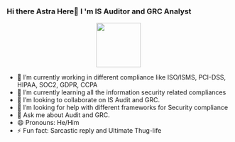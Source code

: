 ### Hi there Astra Here👋 I 'm IS Auditor and GRC Analyst 
<div id="header" align="center">
  <img src=" https://media1.giphy.com/media/v1.Y2lkPTc5MGI3NjExOHI2YXdlMXJoejQ4ZDd6cm53ZjZ4Mmswdno4Z3g1OW83bmFhYjVnMiZlcD12MV9pbnRlcm5hbF9naWZfYnlfaWQmY3Q9Zw/d83cKe2sejxzOiDn4U/giphy.gif" width="100"/>
</div>

- 🔭 I’m currently working in different compliance like ISO/ISMS, PCI-DSS, HIPAA, SOC2, GDPR, CCPA 
- 🌱 I’m currently learning all the information security related compliances
- 👯 I’m looking to collaborate on IS Audit and GRC.  
- 🤔 I’m looking for help with different frameworks for Security compliance 
- 💬 Ask me about Audit and GRC. 
- 😄 Pronouns: He/Him 
- ⚡ Fun fact: Sarcastic reply and Ultimate Thug-life
